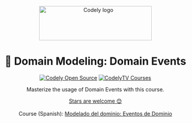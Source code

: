 <p align="center">
  <a href="https://codely.com">
    <img src="https://user-images.githubusercontent.com/10558907/170513882-a09eee57-7765-4ca4-b2dd-3c2e061fdad0.png" width="300px" height="92px" alt="Codely logo"/>
  </a>
</p>

<h1 align="center">
  🐉 Domain Modeling: Domain Events 
</h1>

<p align="center">
    <a href="https://github.com/CodelyTV"><img src="https://img.shields.io/badge/CodelyTV-OS-green.svg?style=flat-square" alt="Codely Open Source"/></a>
    <a href="https://pro.codely.com"><img src="https://img.shields.io/badge/CodelyTV-PRO-black.svg?style=flat-square" alt="CodelyTV Courses"/></a>
</p>

<p align="center">
  Masterize the usage of Domain Events with this course.
</p>

<p align="center">
  <a href="https://github.com/CodelyTV/domain_events-course/stargazers">Stars are welcome 😊</a><br><br>
  Course (Spanish): <a href="https://pro.codely.com/library/modelado-del-dominio-eventos-de-dominio">Modelado del dominio: Eventos de Dominio</a>
</p>
